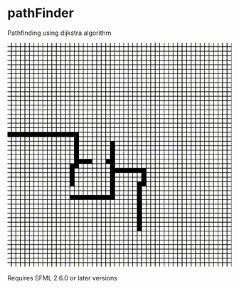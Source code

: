 # pathFinder
Pathfinding using dijkstra algorithm

![](/assets/pf.gif)

Requires SFML 2.6.0 or later versions
